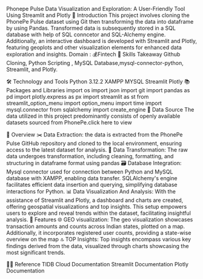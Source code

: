 Phonepe Pulse Data Visualization and Exploration: A User-Friendly Tool Using Streamlit and Plotly
📘 Introduction
This project involves cloning the PhonePe Pulse dataset using Git
then transforming the data into dataframe by using Pandas.
Transformed data is subsequently stored in a SQL database with help of SQL conncetor and SQL-Alchemy engine.
Additionally, an interactive dashboard is developed with Streamlit and Plotly, featuring geoplots and other visualization elements for enhanced data exploration and insights.
Domain : 💰Fintech
🎨 Skills Takeaway
Github Cloning, Python Scripting , MySQL Database,mysql-connector-python, Streamlit, and Plotly.

🛠 Technology and Tools
Python 3.12.2
XAMPP
MYSQL
Streamlit
Plotly
📚 Packages and Libraries
import os
import json
import git
import pandas as pd
import plotly.express as px
import streamlit as st
from streamlit_option_menu import option_menu
import time
import mysql.connector
from sqlalchemy import create_engine
📂 Data Source
The data utilized in this project predominantly consists of openly available datasets sourced from PhonePe.click here to view

📘 Overview
✂️ Data Extraction:
the data is extracted from the PhonePe Pulse GitHub repository and cloned to the local environment, ensuring access to the latest dataset for analysis.
🔁 Data Transformation:
The raw data undergoes transformation, including cleaning, formatting, and structuring in dataframe format using pandas
🗃️ Database Integration:
Mysql connector used for connection between Python and MySQL database with XAMPP, enabling data transfer. SQLAlchemy's engine facilitates efficient data insertion and querying, simplifying database interactions for Python.
📊 Data Visualization And Analysis:
With the assistance of Streamlit and Plotly, a dashboard and charts are created, offering geospatial visualizations and top insights. This setup empowers users to explore and reveal trends within the dataset, facilitating insightful analysis.
📘 Features
🌐 GEO visualization:
The geo visualization showcases transaction amounts and counts across Indian states, plotted on a map. Additionally, it incorporates registered user counts, providing a state-wise overview on the map
🔝 TOP Insights:
Top insights encompass various key findings derived from the data, visualized through charts showcasing the most significant trends.

👨‍🏫 Reference
TIDB Cloud Documentation
Streamlit Documentation
Plotly Documentation
